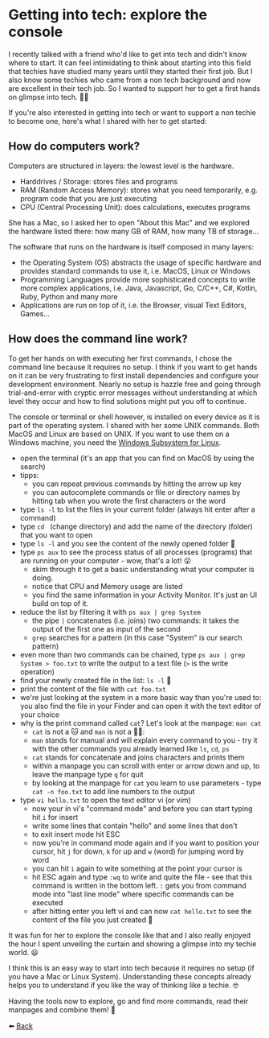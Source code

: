 # Getting into tech: explore the console

I recently talked with a friend who'd like to get into tech and didn't know where to start. It can feel intimidating to think about starting into this field that techies have studied many years until they started their first job.
But I also know some techies who came from a non tech background and now are excellent in their tech job. So I wanted to support her to get a first hands on glimpse into tech. 👩‍💻

If you're also interested in getting into tech or want to support a non techie to become one, here's what I shared with her to get started:

## How do computers work?

Computers are structured in layers: the lowest level is the hardware.

* Harddrives / Storage: stores files and programs
* RAM (Random Access Memory): stores what you need temporarily, e.g. program code that you are just executing
* CPU (Central Processing Unit): does calculations, executes programs

She has a Mac, so I asked her to open "About this Mac" and we explored the hardware listed there: how many GB of RAM, how many TB of storage...

The software that runs on the hardware is itself composed in many layers:
* the Operating System (OS) abstracts the usage of specific hardware and provides standard commands to use it, i.e. MacOS, Linux or Windows
* Programming Languages provide more sophisticated concepts to write more complex applications, i.e. Java, Javascript, Go, C/C++, C#, Kotlin, Ruby, Python and many more
* Applications are run on top of it, i.e. the Browser, visual Text Editors, Games...

## How does the command line work?

To get her hands on with executing her first commands, I chose the command line because it requires no setup. I think if you want to get hands on it can be very frustrating to first install dependencies and configure your development environment. Nearly no setup is hazzle free and going through trial-and-error with cryptic error messages without understanding at which level they occur and how to find solutions might put you off to continue.

The console or terminal or shell however, is installed on every device as it is part of the operating system. I shared with her some UNIX commands. Both MacOS and Linux are based on UNIX. If you want to use them on a Windows machine, you need the [Windows Subsystem for Linux](https://docs.microsoft.com/en-us/windows/wsl/install).

* open the terminal (it's an app that you can find on MacOS by using the search)
* tipps: 
  * you can repeat previous commands by hitting the arrow up key
  * you can autocomplete commands or file or directory names by hitting tab when you wrote the first characters or the word
* type `ls -l` to list the files in your current folder (always hit enter after a command)
* type `cd ` (change directory) and add the name of the directory (folder) that you want to open 
* type `ls -l` and you see the content of the newly opened folder 🎉
* type `ps aux` to see the process status of all processes (programs) that are running on your computer - wow, that's a lot! 😮 
  * skim through it to get a basic understanding what your computer is doing. 
  * notice that CPU and Memory usage are listed
  * you find the same information in your Activity Monitor. It's just an UI build on top of it.
* reduce the list by filtering it with `ps aux | grep System`
  * the pipe `|` concatenates (i.e. joins) two commands: it takes the output of the first one as input of the second
  * `grep` searches for a pattern (in this case "System" is our search pattern)
* even more than two commands can be chained, type `ps aux | grep System > foo.txt` to write the output to a text file (`>` is the write operation)
* find your newly created file in the list: `ls -l` 🎉
* print the content of the file with `cat foo.txt`
* we're just looking at the system in a more basic way than you're used to: you also find the file in your Finder and can open it with the text editor of your choice
* why is the print command called `cat`? Let's look at the manpage: `man cat`
  * `cat` is not a 🐱 and `man` is not a 🧔‍♂️: 
  * `man` stands for manual and will explain every command to you - try it with the other commands you already learned like `ls`, `cd`, `ps`
  * `cat` stands for concatenate and joins characters and prints them
  * within a manpage you can scroll with enter or arrow down and up, to leave the manpage type `q` for  quit
  * by looking at the manpage for `cat` you learn to use parameters - type `cat -n foo.txt` to add line numbers to the output
* type `vi hello.txt` to open the text editor vi (or vim)
  * now your in vi's "command mode" and before you can start typing hit `i` for insert
  * write some lines that contain "hello" and some lines that don't
  * to exit insert mode hit ESC
  * now you're in command mode again and if you want to position your cursor, hit `j` for down, `k` for up and `w` (word) for jumping word by word
  * you can hit `i` again to wite something at the point your cursor is
  * hit ESC again and type `:wq` to write and quite the file - see that this command is written in the bottom left. `:` gets you from command mode into "last line mode" where specific commands can be executed
  * after hitting enter you left vi and can now `cat hello.txt` to see the content of the file you just created 🎉

It was fun for her to explore the console like that and I also really enjoyed the hour I spent unveiling the curtain and showing a glimpse into my techie world. 😃 

I think this is an easy way to start into tech because it requires no setup (if you have a Mac or Linux System). Understanding these concepts already helps you to understand if you like the way of thinking like a techie. 🤓

Having the tools now to explore, go and find more commands, read their manpages and combine them! 🚀

⬅️ [Back](/blog)
